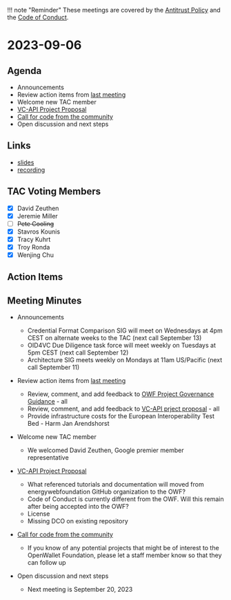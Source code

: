 !!! note "Reminder"
    These meetings are covered by the [Antitrust Policy](../governance/antitrust.md) and the [Code of Conduct](../governance/code-of-conduct.md).

# 2023-09-06

## Agenda
- Announcements
- Review action items from [last meeting](./2023-08-23.md#action-items)
- Welcome new TAC member
- [VC-API Project Proposal](https://github.com/openwallet-foundation/project-proposals/pull/12)
- [Call for code from the community](https://github.com/openwallet-foundation/project-proposals)
- Open discussion and next steps

## Links
- [slides](https://docs.google.com/presentation/d/1RSPIss3mAuySxaC1HGarDWaSbv5m6up8vXuyQHHN_eI/edit?usp=sharing)
- [recording]()

## TAC Voting Members

- [x] David Zeuthen
- [x] Jeremie Miller
- [ ] ~~Pete Cooling~~
- [x] Stavros Kounis
- [x] Tracy Kuhrt
- [x] Troy Ronda
- [x] Wenjing Chu

## Action Items

## Meeting Minutes
- Announcements
    - Credential Format Comparison SIG will meet on Wednesdays at 4pm CEST on alternate weeks to the TAC (next call September 13)
    - OID4VC Due Diligence task force will meet weekly on Tuesdays at 5pm CEST (next call September 12)
    - Architecture SIG meets weekly on Mondays at 11am US/Pacific (next call September 11)

- Review action items from [last meeting](./2023-08-23.md#action-items)
    - Review, comment, and add feedback to [OWF Project Governance Guidance](https://docs.google.com/document/d/1kXGWPNEOAX-7KzYMggFKtWZFO-0oTnyiOTjNFjjFOLo/edit) - all
    - Review, comment, and add feedback to [VC-API prject proposal](https://github.com/openwallet-foundation/project-proposals/pull/12) - all
    - Provide infrastructure costs for the European Interoperability Test Bed - Harm Jan Arendshorst

- Welcome new TAC member
    - We welcomed David Zeuthen, Google premier member representative

- [VC-API Project Proposal](https://github.com/openwallet-foundation/project-proposals/pull/12)
    - What referenced tutorials and documentation will moved from energywebfoundation GitHub organization to the OWF?
    - Code of Conduct is currently different from the OWF. Will this remain after being accepted into the OWF?
    - License
    - Missing DCO on existing repository

- [Call for code from the community](https://github.com/openwallet-foundation/project-proposals)
    - If you know of any potential projects that might be of interest to the OpenWallet Foundation, please let a staff member know so that they can follow up

- Open discussion and next steps
    - Next meeting is September 20, 2023
